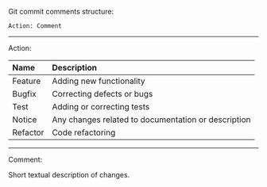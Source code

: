 Git commit comments structure:

`Action: Comment`

---

Action:

| **Name** | **Description** |
| :--- | :--- |
| Feature | Adding new functionality |
| Bugfix | Correcting defects or bugs |
| Test | Adding or correcting tests |
| Notice | Any changes related to documentation or description |
| Refactor | Code refactoring |

---

Comment:

Short textual description of changes.